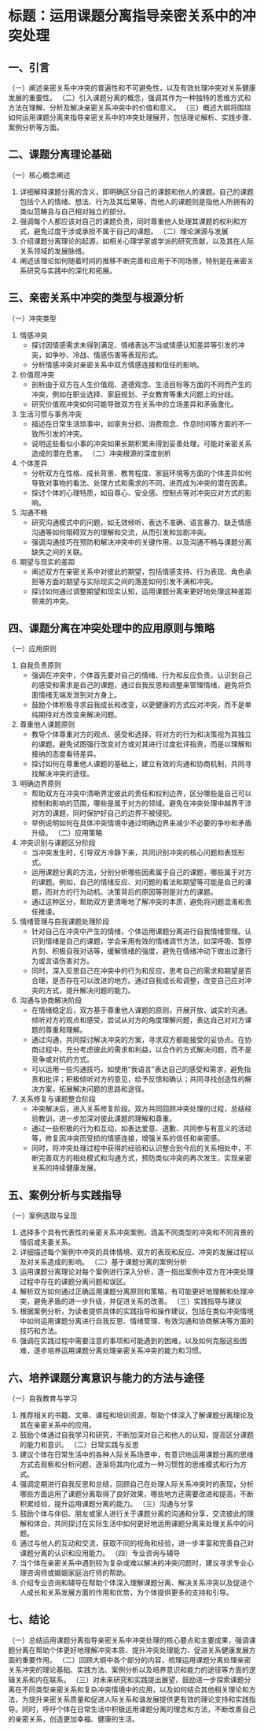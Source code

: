# 标题：运用课题分离指导亲密关系中的冲突处理

## 一、引言
（一）阐述亲密关系中冲突的普遍性和不可避免性，以及有效处理冲突对关系健康发展的重要性。
（二）引入课题分离的概念，强调其作为一种独特的思维方式和方法在理解、分析及解决亲密关系冲突中的价值和意义。
（三）概述大纲将围绕如何运用课题分离来指导亲密关系中的冲突处理展开，包括理论解析、实践步骤、案例分析等方面。

## 二、课题分离理论基础
（一）核心概念阐述
1. 详细解释课题分离的含义，即明确区分自己的课题和他人的课题。自己的课题包括个人的情绪、想法、行为及其后果等，而他人的课题则是指他人所拥有的类似范畴且与自己相对独立的部分。
2. 强调每个人都应该对自己的课题负责，同时尊重他人处理其课题的权利和方式，避免过度干涉或承担不属于自己的课题。
（二）理论渊源与发展
1. 介绍课题分离理论的起源，如相关心理学家或学派的研究贡献，以及其在人际关系领域的发展脉络。
2. 阐述该理论如何随着时间的推移不断完善和应用于不同场景，特别是在亲密关系研究与实践中的深化和拓展。

## 三、亲密关系中冲突的类型与根源分析
（一）冲突类型
1. 情感冲突
    - 探讨因情感需求未得到满足、情绪表达不当或情感认知差异等引发的冲突，如争吵、冷战、情感伤害等表现形式。
    - 分析情感冲突对亲密关系中双方情感连接和信任的影响。
2. 价值观冲突
    - 剖析由于双方在人生价值观、道德观念、生活目标等方面的不同而产生的冲突，例如在职业选择、家庭规划、子女教育等重大问题上的分歧。
    - 研究价值观冲突如何可能导致双方在关系中的立场差异和矛盾激化。
3. 生活习惯与事务冲突
    - 描述在日常生活琐事中，如家务分担、消费观念、作息时间等方面的不一致所引发的冲突。
    - 说明这些看似小事的冲突如果长期积累未得到妥善处理，可能对亲密关系造成的潜在危害。
（二）冲突根源的深度剖析
1. 个体差异
    - 分析双方在性格、成长背景、教育程度、家庭环境等方面的个体差异如何导致对事物的看法、处理方式和需求的不同，进而成为冲突的潜在因素。
    - 探讨个体的心理特质，如自尊心、安全感、控制点等对冲突应对方式的影响。
2. 沟通不畅
    - 研究沟通模式中的问题，如无效倾听、表达不准确、语言暴力、缺乏情感沟通等如何阻碍双方的理解和交流，从而引发和加剧冲突。
    - 强调沟通技巧在预防和解决冲突中的关键作用，以及沟通不畅与课题分离缺失之间的关联。
3. 期望与现实的差距
    - 阐述双方在亲密关系中对彼此的期望，包括情感支持、行为表现、角色承担等方面的期望与实际现实之间的落差如何引发不满和冲突。
    - 探讨如何通过调整期望和现实认知，运用课题分离来更好地处理这种差距带来的冲突。

## 四、课题分离在冲突处理中的应用原则与策略
（一）应用原则
1. 自我负责原则
    - 强调在冲突中，个体首先要对自己的情绪、行为和反应负责。认识到自己的感受和需求是自己的课题，通过自我反思和调整来管理情绪，避免将负面情绪无端发泄到对方身上。
    - 鼓励个体积极寻求自我成长和改变，以更健康的方式应对冲突，而不是单纯期待对方改变来解决问题。
2. 尊重他人课题原则
    - 教导个体尊重对方的观点、感受和选择，将对方的行为和决策视为其独立的课题。避免试图强行改变对方或对其进行过度批评指责，而是以理解和接纳的态度看待差异。
    - 探讨如何在尊重他人课题的基础上，建立有效的沟通和协商机制，共同寻找解决冲突的途径。
3. 明确边界原则
    - 帮助双方在冲突中清晰界定彼此的责任和权利边界，区分哪些是自己可以控制和影响的范围，哪些是属于对方的领域。避免在冲突处理中越界干涉对方的课题，同时保护好自己的边界不被侵犯。
    - 举例说明如何在具体冲突情境中通过明确边界来减少不必要的争吵和矛盾升级。
（二）应用策略
1. 冲突识别与课题区分阶段
    - 当冲突发生时，引导双方冷静下来，共同识别冲突的核心问题和表现形式。
    - 运用课题分离的方法，分别分析哪些因素属于自己的课题，哪些属于对方的课题。例如，自己的情绪反应、对问题的看法和期望等可能是自己的课题，而对方的行为动机、决策背后的原因等则是对方的课题。
    - 通过这种区分，帮助双方更清晰地了解冲突的本质，避免将问题混淆和责任推诿。
2. 情绪管理与自我课题处理阶段
    - 针对自己在冲突中产生的情绪，个体运用课题分离进行自我情绪管理。认识到情绪是自己的课题，学会采用有效的情绪调节方法，如深呼吸、暂停片刻、积极自我对话等，缓解情绪的强度，避免在情绪冲动下做出过激行为或言语伤害对方。
    - 同时，深入反思自己在冲突中的行为和反应，思考自己的需求和期望是否合理，是否存在可以改进的地方。通过自我成长和调整，改变自己应对冲突的方式，提升解决问题的能力。
3. 沟通与协商解决阶段
    - 在情绪稳定后，双方基于尊重他人课题的原则，开展开放、诚实的沟通。倾听对方的观点和感受，尝试从对方的角度理解问题，表达自己对对方课题的尊重和理解。
    - 通过沟通，共同探讨解决冲突的方案，寻求双方都能接受的妥协点。在协商过程中，充分考虑彼此的需求和利益，以合作的方式解决问题，而不是竞争或对抗的方式。
    - 可以运用一些沟通技巧，如使用“我语言”表达自己的感受和需求，避免指责和批评；积极倾听对方的意见，给予反馈和确认；共同寻找创造性的解决方案，拓展解决问题的思路和途径。
4. 关系修复与课题整合阶段
    - 冲突解决后，进入关系修复阶段。双方共同回顾冲突处理的过程，总结经验教训，进一步加深对彼此课题的理解和尊重。
    - 通过一些积极的行为和互动，如表达爱意、道歉、共同参与有意义的活动等，修复因冲突而受损的情感连接，增强关系的信任和亲密感。
    - 同时，将冲突处理过程中获得的经验和认识整合到今后的关系相处中，不断完善双方的相处模式和沟通方式，预防类似冲突的再次发生，实现亲密关系的持续健康发展。

## 五、案例分析与实践指导
（一）案例选取与呈现
1. 选择多个具有代表性的亲密关系冲突案例，涵盖不同类型的冲突和不同背景的情侣或夫妻关系。
2. 详细描述每个案例中冲突的具体情境、双方的表现和反应、冲突的发展过程以及对关系造成的影响。
（二）基于课题分离的案例分析
1. 运用课题分离理论对每个案例进行深入分析，逐一指出案例中双方在冲突处理过程中存在的课题分离问题和误区。
2. 解析双方如何通过正确运用课题分离原则和策略，有可能更好地理解和处理冲突，避免矛盾的进一步升级，并促进关系的改善。
（三）实践指导与建议
1. 根据案例分析，为读者提供具体的实践指导和操作建议，包括在类似冲突情境中如何运用课题分离进行自我反思、情绪管理、有效沟通和协商解决等方面的技巧和方法。
2. 强调在实践过程中需要注意的事项和可能遇到的困难，以及如何克服这些困难，逐步培养运用课题分离处理亲密关系冲突的能力和习惯。

## 六、培养课题分离意识与能力的方法与途径
（一）自我教育与学习
1. 推荐相关的书籍、文章、课程和培训资源，帮助个体深入了解课题分离理论及其在亲密关系中的应用。
2. 鼓励个体通过自我学习和研究，不断加深对自己和他人的认知，提高区分课题的能力和意识。
（二）日常实践与反思
1. 建议个体在日常生活中的各种人际关系场景中，有意识地运用课题分离的思维方式去观察和分析问题，逐渐将其内化成为一种习惯性的思维模式和行为方式。
2. 强调定期进行自我反思和总结，回顾自己在处理人际关系冲突时的表现，分析哪些方面运用了课题分离取得了良好效果，哪些地方还需要改进和提高，不断积累经验，提升运用课题分离的能力。
（三）沟通与分享
1. 鼓励个体与伴侣、朋友或家人进行关于课题分离的沟通和分享，交流彼此的理解和体会，共同探讨在实际生活中如何更好地运用课题分离来处理关系中的问题。
2. 通过与他人的互动和交流，获取不同的视角和经验，进一步丰富和完善自己对课题分离的认识和应用能力。
（四）专业咨询与辅导
1. 当个体在亲密关系中遇到较为复杂或难以解决的冲突问题时，建议寻求专业心理咨询师或婚姻家庭治疗师的帮助。
2. 介绍专业咨询和辅导在帮助个体深入理解课题分离、解决关系冲突以及促进个人成长和关系发展方面的作用和优势，为个体提供更多的支持和引导。

## 七、结论
（一）总结运用课题分离指导亲密关系中冲突处理的核心要点和主要成果，强调课题分离在帮助个体更好地理解冲突本质、提升冲突处理能力、促进关系健康发展方面的重要作用。
（二）回顾大纲中各个部分的内容，梳理运用课题分离处理亲密关系冲突的理论基础、实践方法、案例分析以及培养意识和能力的途径等方面的逻辑关系和内在联系。
（三）对未来研究和实践提出展望，鼓励进一步探索课题分离在不同类型亲密关系和复杂冲突情境中的应用，以及如何结合其他相关理论和方法，为提升亲密关系质量和促进人际关系和谐发展提供更有效的理论支持和实践指导。同时，呼吁个体在日常生活中积极运用课题分离的理念和方法，不断改善自己的亲密关系，创造更加幸福、健康的生活。
